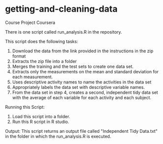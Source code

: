 # getting-and-cleaning-data
Course Project Coursera

There is one script called run_analysis.R in the repository.

This script does the following tasks:
  1. Download the data from the link provided in the instructions in the zip format
  2. Extracts the zip file into a folder
  3. Merges the training and the test sets to create one data set.
  4. Extracts only the measurements on the mean and standard deviation for each measurement. 
  5. Uses descriptive activity names to name the activities in the data set
  6. Appropriately labels the data set with descriptive variable names. 
  7. From the data set in step 4, creates a second, independent tidy data set with the average of each variable for each activity and each subject.
    
    
Running this Script:
  1. Load this script into a folder.
  2. Run this R script in R studio.
  
Output: 
  This script returns an output file called "Independent Tidy Data.txt" in the folder in which the run_analysis.R is executed. 
        
